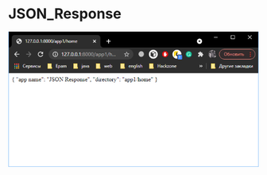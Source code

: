 # JSON_Response

![alt text](https://raw.githubusercontent.com/Anvar000/JSON_Response/main/json_res.png)
